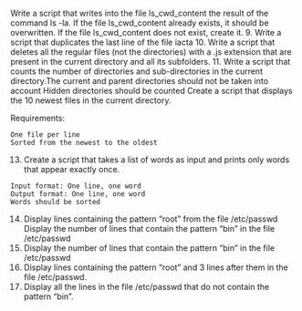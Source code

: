  Write a script that writes into the file ls_cwd_content the result of the command ls -la. If the file ls_cwd_content already exists, it should be overwritten. If the file ls_cwd_content does not exist, create it.
9. Write a script that duplicates the last line of the file iacta
 10. Write a script that deletes all the regular files (not the directories) with a .js extension that are present in the current directory and all its subfolders.
11. Write a script that counts the number of directories and sub-directories in the current directory.The current and parent directories should not be taken into account
Hidden directories should be counted
 Create a script that displays the 10 newest files in the current directory.

Requirements:

    One file per line
    Sorted from the newest to the oldest

 13. Create a script that takes a list of words as input and prints only words that appear exactly once.

    Input format: One line, one word
    Output format: One line, one word
    Words should be sorted

 14. Display lines containing the pattern “root” from the file /etc/passwd
Display the number of lines that contain the pattern “bin” in the file /etc/passwd
15. Display the number of lines that contain the pattern “bin” in the file /etc/passwd
16. Display lines containing the pattern “root” and 3 lines after them in the file /etc/passwd.
 17. Display all the lines in the file /etc/passwd that do not contain the pattern “bin”.
